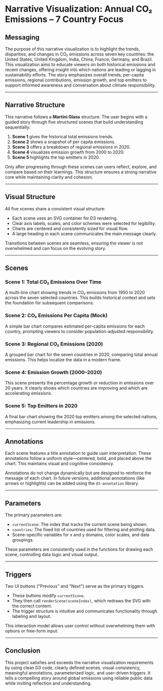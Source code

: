 # Narrative Visualization: Annual CO₂ Emissions – 7 Country Focus

## Messaging

The purpose of this narrative visualization is to highlight the trends, disparities, and changes in CO₂ emissions across seven key countries: the United States, United Kingdom, India, China, France, Germany, and Brazil. This visualization aims to educate viewers on both historical emissions and recent changes, offering insight into which nations are leading or lagging in sustainability efforts. The story emphasizes overall trends, per-capita emissions, regional contributions, emission growth, and top emitters to support informed awareness and conversation about climate responsibility.

---

## Narrative Structure

This narrative follows a **Martini Glass** structure. The user begins with a guided story through five structured scenes that build understanding sequentially:

1. **Scene 1** gives the historical total emissions trends.
2. **Scene 2** shows a snapshot of per capita emissions.
3. **Scene 3** offers a breakdown of regional emissions in 2020.
4. **Scene 4** visualizes emission growth from 2000 to 2020.
5. **Scene 5** highlights the top emitters in 2020.

Only after progressing through these scenes can users reflect, explore, and compare based on their learnings. This structure ensures a strong narrative core while maintaining clarity and cohesion.

---

## Visual Structure

All five scenes share a consistent visual structure:

- Each scene uses an SVG container for D3 rendering.
- Clear axis labels, scales, and color schemes were selected for legibility.
- Charts are centered and consistently sized for visual flow.
- A large heading in each scene communicates the main message clearly.

Transitions between scenes are seamless, ensuring the viewer is not overwhelmed and can focus on the evolving story.

---

## Scenes

### Scene 1: Total CO₂ Emissions Over Time
A multi-line chart showing trends in CO₂ emissions from 1950 to 2020 across the seven selected countries. This builds historical context and sets the foundation for subsequent comparisons.

### Scene 2: CO₂ Emissions Per Capita (Mock)
A simple bar chart compares estimated per-capita emissions for each country, prompting viewers to consider population-adjusted responsibility.

### Scene 3: Regional CO₂ Emissions (2020)
A grouped bar chart for the seven countries in 2020, comparing total annual emissions. This helps localize the data in a modern frame.

### Scene 4: Emission Growth (2000–2020)
This scene presents the percentage growth or reduction in emissions over 20 years. It clearly shows which countries are improving and which are accelerating emissions.

### Scene 5: Top Emitters in 2020
A final bar chart showing the 2020 top emitters among the selected nations, emphasizing current leadership in emissions.

---

## Annotations

Each scene features a title annotation to guide user interpretation. These annotations follow a uniform style—centered, bold, and placed above the chart. This maintains visual and cognitive consistency.

Annotations do not change dynamically but are designed to reinforce the message of each chart. In future versions, additional annotations (like arrows or highlights) can be added using the `d3-annotation` library.

---

## Parameters

The primary parameters are:

- `currentScene`: The index that tracks the current scene being shown.
- `countries`: The fixed list of countries used for filtering and plotting data.
- Scene-specific variables for x and y domains, color scales, and data groupings.

These parameters are consistently used in the functions for drawing each scene, controlling data logic and visual output.

---

## Triggers

Two UI buttons ("Previous" and "Next") serve as the primary triggers.

- These buttons modify `currentScene`.
- They then call `renderScene(sceneIndex)`, which redraws the SVG with the correct content.
- The trigger structure is intuitive and communicates functionality through labeling and layout.

This interaction model allows user control without overwhelming them with options or free-form input.

---

## Conclusion

This project satisfies and exceeds the narrative visualization requirements by using clean D3 code, clearly defined scenes, visual consistency, meaningful annotations, parameterized logic, and user-driven triggers. It tells a compelling story around global emissions using reliable public data while inviting reflection and understanding.

